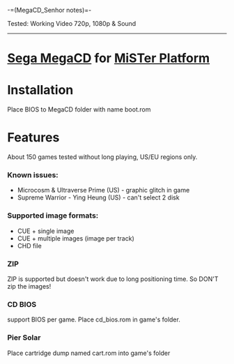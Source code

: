 -=(MegaCD_Senhor notes)=-

Tested: Working Video 720p, 1080p & Sound

___
# [Sega MegaCD](https://en.wikipedia.org/wiki/Sega_CD) for [MiSTer Platform](https://github.com/MiSTer-devel/Main_MiSTer/wiki)

# Installation
Place BIOS to MegaCD folder with name boot.rom

# Features
About 150 games tested without long playing, US/EU regions only.

### Known issues:
- Microcosm & Ultraverse Prime (US) - graphic glitch in game
- Supreme Warrior - Ying Heung (US) - can't select 2 disk

### Supported image formats:
- CUE + single image
- CUE + multiple images (image per track)
- CHD file

### ZIP
ZIP is supported but doesn't work due to long positioning time.
So DON'T zip the images!

### CD BIOS
support BIOS per game. Place cd_bios.rom in game's folder.

### Pier Solar
Place cartridge dump named cart.rom into game's folder
